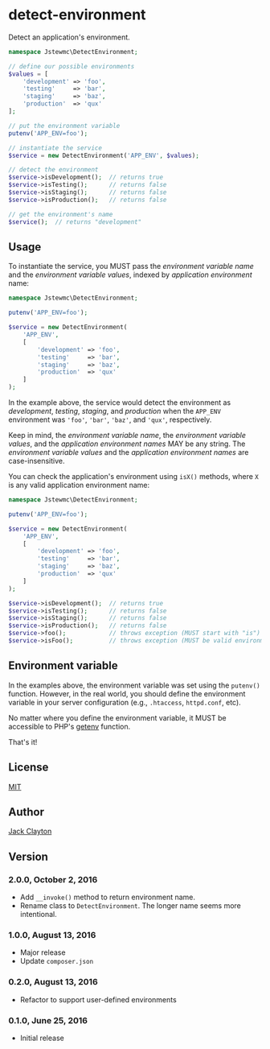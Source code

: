 # detect-environment
Detect an application's environment.

```php
namespace Jstewmc\DetectEnvironment;

// define our possible environments
$values = [
    'development' => 'foo',
    'testing'     => 'bar',
    'staging'     => 'baz',
    'production'  => 'qux'
];

// put the environment variable
putenv('APP_ENV=foo');

// instantiate the service
$service = new DetectEnvironment('APP_ENV', $values);

// detect the environment
$service->isDevelopment();  // returns true
$service->isTesting();      // returns false
$service->isStaging();      // returns false
$service->isProduction();   // returns false

// get the environment's name
$service();  // returns "development"
```

## Usage

To instantiate the service, you MUST pass the _environment variable name_ and the _environment variable values_, indexed by _application environment_ name:

```php
namespace Jstewmc\DetectEnvironment;

putenv('APP_ENV=foo');

$service = new DetectEnvironment(
    'APP_ENV', 
    [
        'development' => 'foo',
        'testing'     => 'bar',
        'staging'     => 'baz',
        'production'  => 'qux'
    ]
);
```

In the example above, the service would detect the environment as _development_, _testing_, _staging_, and _production_ when the `APP_ENV` environment was `'foo'`, `'bar'`, `'baz'`, and `'qux'`, respectively.

Keep in mind, the _environment variable name_, the _environment variable values_, and the _application environment names_ MAY be any string. The _environment variable values_ and the _application environment names_ are case-insensitive.

You can check the application's environment using `isX()` methods, where `X` is any valid application environment name:

```php
namespace Jstewmc\DetectEnvironment;

putenv('APP_ENV=foo');

$service = new DetectEnvironment(
    'APP_ENV', 
    [
        'development' => 'foo',
        'testing'     => 'bar',
        'staging'     => 'baz',
        'production'  => 'qux'
    ]
);

$service->isDevelopment();  // returns true
$service->isTesting();      // returns false
$service->isStaging();      // returns false
$service->isProduction();   // returns false
$service->foo();            // throws exception (MUST start with "is")
$service->isFoo();          // throws exception (MUST be valid environment name)
```

## Environment variable

In the examples above, the environment variable was set using the `putenv()` function. However, in the real world, you should define the environment variable in your server configuration (e.g., `.htaccess`, `httpd.conf`, etc). 

No matter where you define the environment variable, it MUST be accessible to PHP's [getenv](http://php.net/manual/en/function.getenv.php) function.

That's it!

## License

[MIT](https://github.com/jstewmc/detect-environment/blob/master/LICENSE)

## Author

[Jack Clayton](mailto:jack@jahuty.com)

## Version

### 2.0.0, October 2, 2016

* Add `__invoke()` method to return environment name.
* Rename class to `DetectEnvironment`. The longer name seems more intentional.

### 1.0.0, August 13, 2016

* Major release
* Update `composer.json`

### 0.2.0, August 13, 2016

* Refactor to support user-defined environments

### 0.1.0, June 25, 2016

* Initial release
